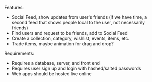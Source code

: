 
Features:
- Social Feed, show updates from user's friends (if we have time, a second feed that shows people local to the user, not necessarily friends)
- Find users and request to be friends, add to Social Feed
- Create a collection, category, wishlist, events, items, etc.
- Trade items, maybe animation for drag and drop?

Requirements:
- Requires a database, server, and front end
- Requires user sign up and login with hashed/salted passwords
- Web apps should be hosted live online
